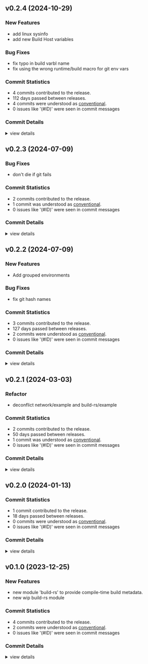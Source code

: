 

## v0.2.4 (2024-10-29)

### New Features

 - <csr-id-1c8e35227a0b025b2fa42eb2268d9eb43f2c7410/> add linux sysinfo
 - <csr-id-958387fb18f926d2d0c23bae0b89c297620ff185/> add new Build Host variables

### Bug Fixes

 - <csr-id-aaf72c79829324964936928b418cd5efc77b1892/> fix typo in build varbl name
 - <csr-id-d3f6efd4182fa4ce757f379af26ee8fc8ffb414b/> fix using the wrong runtime/build macro for git env vars

### Commit Statistics

<csr-read-only-do-not-edit/>

 - 4 commits contributed to the release.
 - 112 days passed between releases.
 - 4 commits were understood as [conventional](https://www.conventionalcommits.org).
 - 0 issues like '(#ID)' were seen in commit messages

### Commit Details

<csr-read-only-do-not-edit/>

<details><summary>view details</summary>

 * **Uncategorized**
    - Fix typo in build varbl name ([`aaf72c7`](https://github.com/spmadden/irox/commit/aaf72c79829324964936928b418cd5efc77b1892))
    - Add linux sysinfo ([`1c8e352`](https://github.com/spmadden/irox/commit/1c8e35227a0b025b2fa42eb2268d9eb43f2c7410))
    - Add new Build Host variables ([`958387f`](https://github.com/spmadden/irox/commit/958387fb18f926d2d0c23bae0b89c297620ff185))
    - Fix using the wrong runtime/build macro for git env vars ([`d3f6efd`](https://github.com/spmadden/irox/commit/d3f6efd4182fa4ce757f379af26ee8fc8ffb414b))
</details>

## v0.2.3 (2024-07-09)

### Bug Fixes

 - <csr-id-4aa20cb7195857a495457abdc08e62d3b296edbd/> don't die if git fails

### Commit Statistics

<csr-read-only-do-not-edit/>

 - 2 commits contributed to the release.
 - 1 commit was understood as [conventional](https://www.conventionalcommits.org).
 - 0 issues like '(#ID)' were seen in commit messages

### Commit Details

<csr-read-only-do-not-edit/>

<details><summary>view details</summary>

 * **Uncategorized**
    - Release irox-build-rs v0.2.3 ([`d52d01e`](https://github.com/spmadden/irox/commit/d52d01e01e221aa172cec5d6dd4b35dda666e779))
    - Don't die if git fails ([`4aa20cb`](https://github.com/spmadden/irox/commit/4aa20cb7195857a495457abdc08e62d3b296edbd))
</details>

## v0.2.2 (2024-07-09)

### New Features

 - <csr-id-3d7a258a7e23858f81fb67b090995dde2a6518b7/> Add grouped environments

### Bug Fixes

 - <csr-id-5d771c5cec9d927d90cacdd699c7fa0df8797039/> fix git hash names

### Commit Statistics

<csr-read-only-do-not-edit/>

 - 3 commits contributed to the release.
 - 127 days passed between releases.
 - 2 commits were understood as [conventional](https://www.conventionalcommits.org).
 - 0 issues like '(#ID)' were seen in commit messages

### Commit Details

<csr-read-only-do-not-edit/>

<details><summary>view details</summary>

 * **Uncategorized**
    - Release irox-build-rs v0.2.2 ([`b303891`](https://github.com/spmadden/irox/commit/b3038910dcef79ddeb91806c971a835dff8ed93c))
    - Add grouped environments ([`3d7a258`](https://github.com/spmadden/irox/commit/3d7a258a7e23858f81fb67b090995dde2a6518b7))
    - Fix git hash names ([`5d771c5`](https://github.com/spmadden/irox/commit/5d771c5cec9d927d90cacdd699c7fa0df8797039))
</details>

## v0.2.1 (2024-03-03)

<csr-id-b95c39f94603a7c42353fe65114e95cf6a37a4bb/>

### Refactor

 - <csr-id-b95c39f94603a7c42353fe65114e95cf6a37a4bb/> deconflict network/example and build-rs/example

### Commit Statistics

<csr-read-only-do-not-edit/>

 - 2 commits contributed to the release.
 - 50 days passed between releases.
 - 1 commit was understood as [conventional](https://www.conventionalcommits.org).
 - 0 issues like '(#ID)' were seen in commit messages

### Commit Details

<csr-read-only-do-not-edit/>

<details><summary>view details</summary>

 * **Uncategorized**
    - Release irox-build-rs v0.2.1 ([`24a273d`](https://github.com/spmadden/irox/commit/24a273d77621c031ada8771d7004b553c96beb73))
    - Deconflict network/example and build-rs/example ([`b95c39f`](https://github.com/spmadden/irox/commit/b95c39f94603a7c42353fe65114e95cf6a37a4bb))
</details>

## v0.2.0 (2024-01-13)

### Commit Statistics

<csr-read-only-do-not-edit/>

 - 1 commit contributed to the release.
 - 18 days passed between releases.
 - 0 commits were understood as [conventional](https://www.conventionalcommits.org).
 - 0 issues like '(#ID)' were seen in commit messages

### Commit Details

<csr-read-only-do-not-edit/>

<details><summary>view details</summary>

 * **Uncategorized**
    - Release irox-tools v0.5.0, safety bump 17 crates ([`a46e9e2`](https://github.com/spmadden/irox/commit/a46e9e2da699f6ccd3a85b660014f0e15e59c0d0))
</details>

## v0.1.0 (2023-12-25)

### New Features

 - <csr-id-72fa70c474e0b77806f5f7d5941b9076f162b55e/> new module 'build-rs' to provide compile-time build metadata.
 - <csr-id-6a22a45109c9f8ab27971c8919d693bd995f0a16/> new wip build-rs module

### Commit Statistics

<csr-read-only-do-not-edit/>

 - 4 commits contributed to the release.
 - 2 commits were understood as [conventional](https://www.conventionalcommits.org).
 - 0 issues like '(#ID)' were seen in commit messages

### Commit Details

<csr-read-only-do-not-edit/>

<details><summary>view details</summary>

 * **Uncategorized**
    - Release irox-build-rs v0.1.0 ([`2c1cb3e`](https://github.com/spmadden/irox/commit/2c1cb3e5a9f7d9144842b7e4acacc8c2fcd34d7c))
    - Release irox-git-tools v0.1.0 ([`84812ab`](https://github.com/spmadden/irox/commit/84812ab385e3bae9a8b3f487ff9f503c99cbe8fa))
    - New module 'build-rs' to provide compile-time build metadata. ([`72fa70c`](https://github.com/spmadden/irox/commit/72fa70c474e0b77806f5f7d5941b9076f162b55e))
    - New wip build-rs module ([`6a22a45`](https://github.com/spmadden/irox/commit/6a22a45109c9f8ab27971c8919d693bd995f0a16))
</details>

